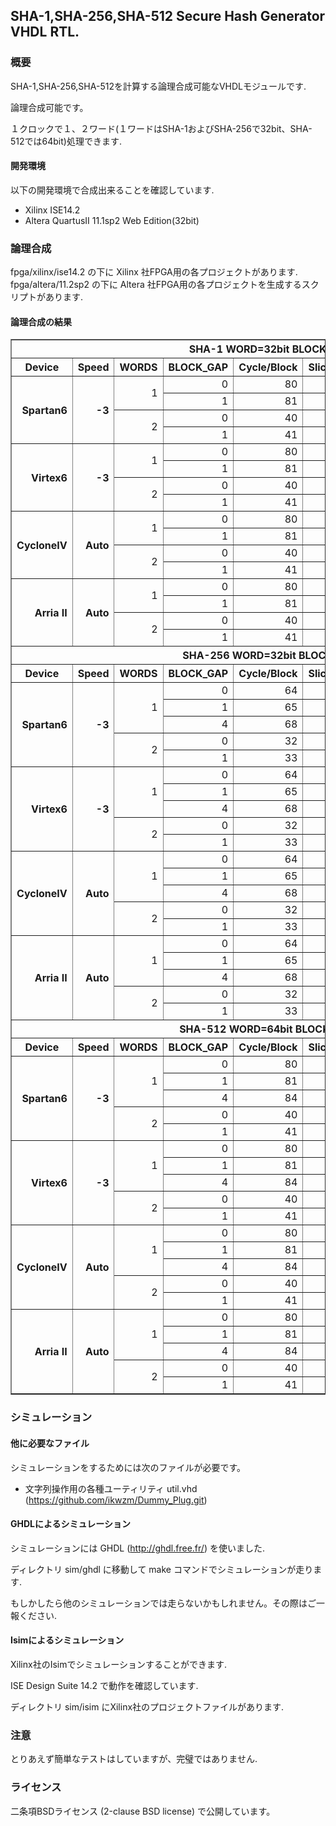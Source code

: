 SHA-1,SHA-256,SHA-512 Secure Hash Generator VHDL RTL.
-----------------------------------------------------

### 概要
SHA-1,SHA-256,SHA-512を計算する論理合成可能なVHDLモジュールです.

論理合成可能です。

１クロックで１、２ワード(１ワードはSHA-1およびSHA-256で32bit、SHA-512では64bit)処理できます.

#### 開発環境
以下の開発環境で合成出来ることを確認しています.

* Xilinx ISE14.2
* Altera QuartusII 11.1sp2 Web Edition(32bit)

### 論理合成

fpga/xilinx/ise14.2 の下に Xilinx 社FPGA用の各プロジェクトがあります.    
fpga/altera/11.2sp2 の下に Altera 社FPGA用の各プロジェクトを生成するスクリプトがあります.


#### 論理合成の結果

<table border="1">
  <tr>
    <th colspan="9">SHA-1 WORD=32bit BLOCK=512bit</th>
  </tr>
  <tr>
    <th>Device</th>
    <th>Speed</th>
    <th>WORDS</th>
    <th>BLOCK_GAP</th>
    <th>Cycle/Block</th>
    <th>Slice[Regs,LUTs]</th>
    <th>Fmax</th>
    <th>Throughput</th>
  </tr>
  <tr>
    <th align="right" rowspan="4">Spartan6</th>
    <th align="right" rowspan="4">-3</th>
    <td align="right" rowspan="2">1</td>
    <td align="right">0</td>
    <td align="right">80</td>
    <td align="right">1151,1590</td>
    <td align="right">145[MHz]</td>
    <td align="right">928[Mbit/sec]</td>
  </tr>
  <tr>
    <td align="right">1</td>
    <td align="right">81</td>
    <td align="right">1157,1730</td>
    <td align="right">141[MHz]</td>
    <td align="right">890[Mbit/sec]</td>
  </tr>
  <tr>
    <td align="right" rowspan="2">2</td>
    <td align="right">0</td>
    <td align="right">40</td>
    <td align="right">1525,1873</td>
    <td align="right">87[MHz]</td>
    <td align="right">1113[Mbit/sec]</td>
  </tr>
  <tr>
    <td align="right">1</td>
    <td align="right">41</td>
    <td align="right">1527,1914</td>
    <td align="right">91[MHz]</td>
    <td align="right">1135[Mbit/sec]</td>
  </tr>
  <tr>
    <th align="right" rowspan="4">Virtex6</th>
    <th align="right" rowspan="4">-3</th>
    <td align="right" rowspan="2">1</td>
    <td align="right">0</td>
    <td align="right">80</td>
    <td align="right">1138,1609</td>
    <td align="right">204[MHz]</td>
    <td align="right">1306[Mbit/sec]</td>
  </tr>
  <tr>
    <td align="right">1</td>
    <td align="right">81</td>
    <td align="right">1139,1680</td>
    <td align="right">227[MHz]</td>
    <td align="right">1436[Mbit/sec]</td>
  </tr>
  <tr>
    <td align="right" rowspan="2">2</td>
    <td align="right">0</td>
    <td align="right">40</td>
    <td align="right">1515,1851</td>
    <td align="right">133[MHz]</td>
    <td align="right">1707[Mbit/sec]</td>
  </tr>
  <tr>
    <td align="right">1</td>
    <td align="right">41</td>
    <td align="right">1517,1897</td>
    <td align="right">136[MHz]</td>
    <td align="right">1711[Mbit/sec]</td>
  </tr>
  <tr>
    <th align="right" rowspan="4">CycloneIV</th>
    <th align="right" rowspan="4">Auto</th>
    <td align="right" rowspan="2">1</td>
    <td align="right">0</td>
    <td align="right">80</td>
    <td align="right">1018,1938</td>
    <td align="right">111[MHz]</td>
    <td align="right">711[Mbit/sec]</td>
  </tr>
  <tr>
    <td align="right">1</td>
    <td align="right">81</td>
    <td align="right">1019,1944</td>
    <td align="right">123[MHz]</td>
    <td align="right">771[Mbit/sec]</td>
  </tr>
  <tr>
    <td align="right" rowspan="2">2</td>
    <td align="right">0</td>
    <td align="right">40</td>
    <td align="right">1190,2469</td>
    <td align="right">77[MHz]</td>
    <td align="right">961[Mbit/sec]</td>
  </tr>
  <tr>
    <td align="right">1</td>
    <td align="right">41</td>
    <td align="right">1191,2476</td>
    <td align="right">92[MHz]</td>
    <td align="right">1135[Mbit/sec]</td>
  </tr>
  <tr>
    <th align="right" rowspan="4">Arria II</th>
    <th align="right" rowspan="4">Auto</th>
    <td align="right" rowspan="2">1</td>
    <td align="right">0</td>
    <td align="right">80</td>
    <td align="right">1022,1224</td>
    <td align="right">123[MHz]</td>
    <td align="right">790[Mbit/sec]</td>
  </tr>
  <tr>
    <td align="right">1</td>
    <td align="right">81</td>
    <td align="right">1023,1231</td>
    <td align="right">152[MHz]</td>
    <td align="right">960[Mbit/sec]</td>
  </tr>
  <tr>
    <td align="right" rowspan="2">2</td>
    <td align="right">0</td>
    <td align="right">40</td>
    <td align="right">1191,1605</td>
    <td align="right">104[MHz]</td>
    <td align="right">1338[Mbit/sec]</td>
  </tr>
  <tr>
    <td align="right">1</td>
    <td align="right">41</td>
    <td align="right">1191,1608</td>
    <td align="right">104[MHz]</td>
    <td align="right">1307[Mbit/sec]</td>
  </tr>
  <tr>
    <th colspan="9">SHA-256 WORD=32bit BLOCK=512bit</th>
  </tr>
  <tr>
    <th>Device</th>
    <th>Speed</th>
    <th>WORDS</th>
    <th>BLOCK_GAP</th>
    <th>Cycle/Block</th>
    <th>Slice[Regs,LUTs]</th>
    <th>Fmax</th>
    <th>Throughput</th>
  </tr>
  <tr>
    <th align="right" rowspan="5">Spartan6</th>
    <th align="right" rowspan="5">-3</th>
    <td align="right" rowspan="3">1</td>
    <td align="right">0</td>
    <td align="right">64</td>
    <td align="right">1460,2587</td>
    <td align="right">102[MHz]</td>
    <td align="right">816[Mbit/sec]</td>
  </tr>
  <tr>
    <td align="right">1</td>
    <td align="right">65</td>
    <td align="right">1442,2597</td>
    <td align="right">128[MHz]</td>
    <td align="right">1010[Mbit/sec]</td>
  </tr>
  <tr>
    <td align="right">4</td>
    <td align="right">68</td>
    <td align="right">1555,2971</td>
    <td align="right">178[MHz]</td>
    <td align="right">1344[Mbit/sec]</td>
  </tr>
  <tr>
    <td align="right" rowspan="2">2</td>
    <td align="right">0</td>
    <td align="right">32</td>
    <td align="right">1862,3096</td>
    <td align="right">59[MHz]</td>
    <td align="right">941[Mbit/sec]</td>
  </tr>
  <tr>
    <td align="right">1</td>
    <td align="right">33</td>
    <td align="right">1835,3094</td>
    <td align="right">69[MHz]</td>
    <td align="right">1070[Mbit/sec]</td>
  </tr>
  <tr>
    <th align="right" rowspan="5">Virtex6</th>
    <th align="right" rowspan="5">-3</th>
    <td align="right" rowspan="3">1</td>
    <td align="right">0</td>
    <td align="right">64</td>
    <td align="right">1452,2546</td>
    <td align="right">163[MHz]</td>
    <td align="right">1311[Mbit/sec]</td>
  </tr>
  <tr>
    <td align="right">1</td>
    <td align="right">65</td>
    <td align="right">1425,2583</td>
    <td align="right">200[MHz]</td>
    <td align="right">1575[Mbit/sec]</td>
  </tr>
  <tr>
    <td align="right">4</td>
    <td align="right">68</td>
    <td align="right">1530,2766</td>
    <td align="right">250[MHz]</td>
    <td align="right">1882[Mbit/sec]</td>
  </tr>
  <tr>
    <td align="right" rowspan="2">2</td>
    <td align="right">0</td>
    <td align="right">32</td>
    <td align="right">1858,3094</td>
    <td align="right">95[MHz]</td>
    <td align="right">1524[Mbit/sec]</td>
  </tr>
  <tr>
    <td align="right">1</td>
    <td align="right">33</td>
    <td align="right">1831,3078</td>
    <td align="right">114[MHz]</td>
    <td align="right">1763[Mbit/sec]</td>
  </tr>
  <tr>
    <th align="right" rowspan="5">CycloneIV</th>
    <th align="right" rowspan="5">Auto</th>
    <td align="right" rowspan="3">1</td>
    <td align="right">0</td>
    <td align="right">64</td>
    <td align="right">1334,3177</td>
    <td align="right">104[MHz]</td>
    <td align="right">832[Mbit/sec]</td>
  </tr>
  <tr>
    <td align="right">1</td>
    <td align="right">65</td>
    <td align="right">1336,3196</td>
    <td align="right">119[MHz]</td>
    <td align="right">937[Mbit/sec]</td>
  </tr>
  <tr>
    <td align="right">4</td>
    <td align="right">68</td>
    <td align="right">1441,3360</td>
    <td align="right">127[MHz]</td>
    <td align="right">953[Mbit/sec]</td>
  </tr>
  <tr>
    <td align="right" rowspan="2">2</td>
    <td align="right">0</td>
    <td align="right">32</td>
    <td align="right">1504,3877</td>
    <td align="right">65[MHz]</td>
    <td align="right">1046[Mbit/sec]</td>
  </tr>
  <tr>
    <td align="right">1</td>
    <td align="right">33</td>
    <td align="right">1506,3897</td>
    <td align="right">69[MHz]</td>
    <td align="right">1070[Mbit/sec]</td>
  </tr>
  <tr>
    <th align="right" rowspan="5">Arria II</th>
    <th align="right" rowspan="5">Auto</th>
    <td align="right" rowspan="3">1</td>
    <td align="right">0</td>
    <td align="right">64</td>
    <td align="right">1338,1979</td>
    <td align="right">118[MHz]</td>
    <td align="right">945[Mbit/sec]</td>
  </tr>
  <tr>
    <td align="right">1</td>
    <td align="right">65</td>
    <td align="right">1340,2001</td>
    <td align="right">121[MHz]</td>
    <td align="right">953[Mbit/sec]</td>
  </tr>
  <tr>
    <td align="right">4</td>
    <td align="right">68</td>
    <td align="right">1445,2050</td>
    <td align="right">158[MHz]</td>
    <td align="right">1197[Mbit/sec]</td>
  </tr>
  <tr>
    <td align="right" rowspan="2">2</td>
    <td align="right">0</td>
    <td align="right">32</td>
    <td align="right">1507,2569</td>
    <td align="right">88[MHz]</td>
    <td align="right">1416[Mbit/sec]</td>
  </tr>
  <tr>
    <td align="right">1</td>
    <td align="right">33</td>
    <td align="right">1509,2574</td>
    <td align="right">92[MHz]</td>
    <td align="right">1473[Mbit/sec]</td>
  </tr>
  <tr>
    <th colspan="9">SHA-512 WORD=64bit BLOCK=1024bit</th>
  </tr>
  <tr>
    <th>Device</th>
    <th>Speed</th>
    <th>WORDS</th>
    <th>BLOCK_GAP</th>
    <th>Cycle/Block</th>
    <th>Slice[Regs,LUTs]</th>
    <th>Fmax</th>
    <th>Throughput</th>
  </tr>
  <tr>
    <th align="right" rowspan="5">Spartan6</th>
    <th align="right" rowspan="5">-3</th>
    <td align="right" rowspan="3">1</td>
    <td align="right">0</td>
    <td align="right">80</td>
    <td align="right">2880,8091</td>
    <td align="right">83[MHz]</td>
    <td align="right">1067[Mbit/sec]</td>
  </tr>
  <tr>
    <td align="right">1</td>
    <td align="right">81</td>
    <td align="right">2842,8133</td>
    <td align="right">109[MHz]</td>
    <td align="right">1374[Mbit/sec]</td>
  </tr>
  <tr>
    <td align="right">4</td>
    <td align="right">84</td>
    <td align="right">3024,8755</td>
    <td align="right">125[MHz]</td>
    <td align="right">1524[Mbit/sec]</td>
  </tr>
  <tr>
    <td align="right" rowspan="2">2</td>
    <td align="right">0</td>
    <td align="right">40</td>
    <td align="right">3705,10270</td>
    <td align="right">45[MHz]</td>
    <td align="right">1163[Mbit/sec]</td>
  </tr>
  <tr>
    <td align="right">1</td>
    <td align="right">41</td>
    <td align="right">3648,10361</td>
    <td align="right">59[MHz]</td>
    <td align="right">1469[Mbit/sec]</td>
  </tr>
  <tr>
    <th align="right" rowspan="5">Virtex6</th>
    <th align="right" rowspan="5">-3</th>
    <td align="right" rowspan="3">1</td>
    <td align="right">0</td>
    <td align="right">80</td>
    <td align="right">2876,8012</td>
    <td align="right">147[MHz]</td>
    <td align="right">1882[Mbit/sec]</td>
  </tr>
  <tr>
    <td align="right">1</td>
    <td align="right">81</td>
    <td align="right">2818,8207</td>
    <td align="right">164[MHz]</td>
    <td align="right">2072[Mbit/sec]</td>
  </tr>
  <tr>
    <td align="right">4</td>
    <td align="right">84</td>
    <td align="right">3023,8538</td>
    <td align="right">200[MHz]</td>
    <td align="right">2438[Mbit/sec]</td>
  </tr>
  <tr>
    <td align="right" rowspan="2">2</td>
    <td align="right">0</td>
    <td align="right">40</td>
    <td align="right">3701,10387</td>
    <td align="right">87[MHz]</td>
    <td align="right">2226[Mbit/sec]</td>
  </tr>
  <tr>
    <td align="right">1</td>
    <td align="right">41</td>
    <td align="right">3641,10429</td>
    <td align="right">95[MHz]</td>
    <td align="right">2379[Mbit/sec]</td>
  </tr>
  <tr>
    <th align="right" rowspan="5">CycloneIV</th>
    <th align="right" rowspan="5">Auto</th>
    <td align="right" rowspan="3">1</td>
    <td align="right">0</td>
    <td align="right">80</td>
    <td align="right">2627,6950</td>
    <td align="right">81[MHz]</td>
    <td align="right">1049[Mbit/sec]</td>
  </tr>
  <tr>
    <td align="right">1</td>
    <td align="right">81</td>
    <td align="right">2628,6963</td>
    <td align="right">102[MHz]</td>
    <td align="right">1290[Mbit/sec]</td>
  </tr>
  <tr>
    <td align="right">4</td>
    <td align="right">84</td>
    <td align="right">2829,7326</td>
    <td align="right">114[MHz]</td>
    <td align="right">1385[Mbit/sec]</td>
  </tr>
  <tr>
    <td align="right" rowspan="2">2</td>
    <td align="right">0</td>
    <td align="right">40</td>
    <td align="right">2961,8778</td>
    <td align="right">53[MHz]</td>
    <td align="right">1354[Mbit/sec]</td>
  </tr>
  <tr>
    <td align="right">1</td>
    <td align="right">41</td>
    <td align="right">2962,8795</td>
    <td align="right">51[MHz]</td>
    <td align="right">1287[Mbit/sec]</td>
  </tr>
  <tr>
    <th align="right" rowspan="5">Arria II</th>
    <th align="right" rowspan="5">Auto</th>
    <td align="right" rowspan="3">1</td>
    <td align="right">0</td>
    <td align="right">80</td>
    <td align="right">2631,4504</td>
    <td align="right">103[MHz]</td>
    <td align="right">1320[Mbit/sec]</td>
  </tr>
  <tr>
    <td align="right">1</td>
    <td align="right">81</td>
    <td align="right">2632,4597</td>
    <td align="right">114[MHz]</td>
    <td align="right">1444[Mbit/sec]</td>
  </tr>
  <tr>
    <td align="right">4</td>
    <td align="right">84</td>
    <td align="right">2833,4629</td>
    <td align="right">137[MHz]</td>
    <td align="right">1680[Mbit/sec]</td>
  </tr>
  <tr>
    <td align="right" rowspan="2">2</td>
    <td align="right">0</td>
    <td align="right">40</td>
    <td align="right">2964,5729</td>
    <td align="right">73[MHz]</td>
    <td align="right">1879[Mbit/sec]</td>
  </tr>
  <tr>
    <td align="right">1</td>
    <td align="right">41</td>
    <td align="right">2965,5762</td>
    <td align="right">78[MHz]</td>
    <td align="right">1948[Mbit/sec]</td>
  </tr>
</table>


### シミュレーション

#### 他に必要なファイル
シミュレーションをするためには次のファイルが必要です。

* 文字列操作用の各種ユーティリティ         util.vhd       (<https://github.com/ikwzm/Dummy_Plug.git>)

#### GHDLによるシミュレーション
シミュレーションには GHDL (http://ghdl.free.fr/) を使いました.

ディレクトリ sim/ghdl に移動して make コマンドでシミュレーションが走ります.

もしかしたら他のシミュレーションでは走らないかもしれません。その際はご一報ください.

#### Isimによるシミュレーション
Xilinx社のIsimでシミュレーションすることができます.

ISE Design Suite 14.2 で動作を確認しています.

ディレクトリ sim/isim にXilinx社のプロジェクトファイルがあります.

### 注意
とりあえず簡単なテストはしていますが、完璧ではありません.

### ライセンス
二条項BSDライセンス (2-clause BSD license) で公開しています。

